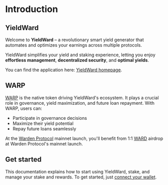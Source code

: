 ﻿---
sidebar_position: 1
id: home-doc
slug: /
---

# Introduction

## YieldWard

Welcome to **YieldWard** – a revolutionary smart yield generator that automates and optimizes your earnings across multiple protocols.

YieldWard simplifies your yield and staking experience, letting you enjoy **effortless management**, **decentralized security**, and **optimal yields**.

You can find the application here: [YieldWard homepage](https://yieldward.com).

## WARP

[WARP](https://docs.wardenprotocol.org/tokens/warp-token/warp) is the native token driving YieldWard's ecosystem. It plays a crucial role in governance, yield maximization, and future loan repayment. With WARP, users can:

- Participate in governance decisions
- Maximize their yield potential
- Repay future loans seamlessly


At the [Warden Protocol](https://wardenprotocol.org) mainnet launch, you'll benefit from 1:1 [WARD](https://docs.wardenprotocol.org/tokens/ward-token/ward) airdrop at Warden Protocol's mainnet launch.

## Get started

This documentation explains how to start using YieldWard, stake, and manage your stake and rewards. To get started, just [connect your wallet](connect-your-wallet).